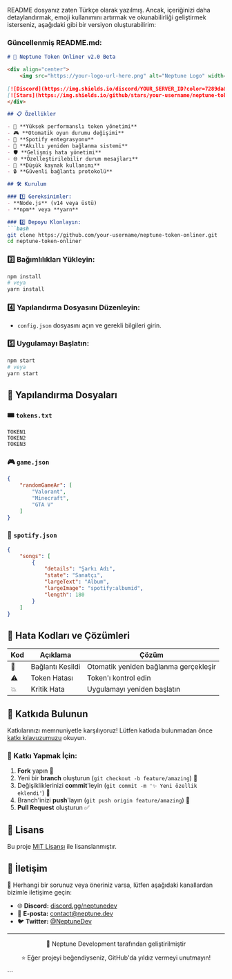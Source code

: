 README dosyanız zaten Türkçe olarak yazılmış. Ancak, içeriğinizi daha detaylandırmak, emoji kullanımını artırmak ve okunabilirliği geliştirmek isterseniz, aşağıdaki gibi bir versiyon oluşturabilirim:

### Güncellenmiş README.md:

```markdown
# 🌊 Neptune Token Onliner v2.0 Beta

<div align="center">
    <img src="https://your-logo-url-here.png" alt="Neptune Logo" width="200"/>
    
[![Discord](https://img.shields.io/discord/YOUR_SERVER_ID?color=7289da&label=Discord&logo=discord&logoColor=ffffff)](https://discord.gg/neptunedev)
[![Stars](https://img.shields.io/github/stars/your-username/neptune-token-onliner?color=yellow&label=Stars⭐)](https://github.com/your-username/neptune-token-onliner)
</div>

## 📋 Özellikler

- 🚀 **Yüksek performanslı token yönetimi**
- 🎮 **Otomatik oyun durumu değişimi**
- 🎵 **Spotify entegrasyonu**
- 🔄 **Akıllı yeniden bağlanma sistemi**
- 🛡️ **Gelişmiş hata yönetimi**
- 🌐 **Özelleştirilebilir durum mesajları**
- 🎯 **Düşük kaynak kullanımı**
- 🔒 **Güvenli bağlantı protokolü**

## 🛠️ Kurulum

### 1️⃣ Gereksinimler:
- **Node.js** (v14 veya üstü)
- **npm** veya **yarn**

### 2️⃣ Depoyu Klonlayın:
```bash
git clone https://github.com/your-username/neptune-token-onliner.git
cd neptune-token-onliner
```

### 3️⃣ Bağımlılıkları Yükleyin:
```bash
npm install
# veya
yarn install
```

### 4️⃣ Yapılandırma Dosyasını Düzenleyin:
- `config.json` dosyasını açın ve gerekli bilgileri girin.

### 5️⃣ Uygulamayı Başlatın:
```bash
npm start
# veya
yarn start
```

## 🚀 Yapılandırma Dosyaları

### 🎟️ `tokens.txt`
```plaintext
TOKEN1
TOKEN2
TOKEN3
```

### 🎮 `game.json`
```json
{
    "randomGameAr": [
        "Valorant",
        "Minecraft",
        "GTA V"
    ]
}
```

### 🎵 `spotify.json`
```json
{
    "songs": [
        {
            "details": "Şarkı Adı",
            "state": "Sanatçı",
            "largeText": "Album",
            "largeImage": "spotify:albumid",
            "length": 180
        }
    ]
}
```

## 🚨 Hata Kodları ve Çözümleri

| Kod | Açıklama | Çözüm |
|-----|-----------|--------|
| 🔌 | Bağlantı Kesildi | Otomatik yeniden bağlanma gerçekleşir |
| ⚠️ | Token Hatası | Token'ı kontrol edin |
| 💥 | Kritik Hata | Uygulamayı yeniden başlatın |

## 🤝 Katkıda Bulunun

Katkılarınızı memnuniyetle karşılıyoruz! Lütfen katkıda bulunmadan önce [katkı kılavuzumuzu](CONTRIBUTING.md) okuyun.

### 🔹 Katkı Yapmak İçin:
1. **Fork** yapın 📌
2. Yeni bir **branch** oluşturun (`git checkout -b feature/amazing`) 🔀
3. Değişikliklerinizi **commit**'leyin (`git commit -m '✨ Yeni özellik eklendi'`) 📌
4. Branch'inizi **push**'layın (`git push origin feature/amazing`) 🚀
5. **Pull Request** oluşturun ✅

## 📜 Lisans

Bu proje [MIT Lisansı](LICENSE) ile lisanslanmıştır.

## 📧 İletişim

📨 Herhangi bir sorunuz veya öneriniz varsa, lütfen aşağıdaki kanallardan bizimle iletişime geçin:

- 🌐 **Discord:** [discord.gg/neptunedev](https://discord.gg/neptunedev)
- 📧 **E-posta:** contact@neptune.dev
- 🐦 **Twitter:** [@NeptuneDev](https://twitter.com/neptunedev)

---

<div align="center">
    <p>💙 Neptune Development tarafından geliştirilmiştir</p>
    <p>⭐ Eğer projeyi beğendiyseniz, GitHub'da yıldız vermeyi unutmayın!</p>
</div>
```